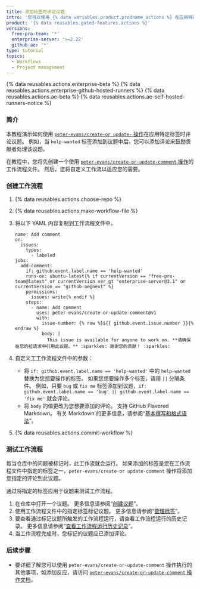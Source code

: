```yaml
---
title: 添加标签时评论议题
intro: '您可以使用 {% data variables.product.prodname_actions %} 在应用特定标签时自动评论议题。'
product: '{% data reusables.gated-features.actions %}'
versions:
  free-pro-team: '*'
  enterprise-server: '>=2.22'
  github-ae: '*'
type: tutorial
topics:
  - Workflows
  - Project management
---
```


{% data reusables.actions.enterprise-beta %}
{% data reusables.actions.enterprise-github-hosted-runners %}
{% data reusables.actions.ae-beta %}
{% data reusables.actions.ae-self-hosted-runners-notice %}

### 简介

本教程演示如何使用 [`peter-evans/create-or update-` 操作](https://github.com/marketplace/actions/create-or-update-comment)在应用特定标签时评论议题。 例如，当 `help-wanted` 标签添加到议题中后，您可以添加评论来鼓励贡献者处理该议题。

在教程中，您将先创建一个使用 [`peter-evans/create-or-update-comment` 操作](https://github.com/marketplace/actions/create-or-update-comment)的工作流程文件。 然后，您将自定义工作流以适应您的需要。

### 创建工作流程

1. {% data reusables.actions.choose-repo %}
2. {% data reusables.actions.make-workflow-file %}
3. 将以下 YAML 内容复制到工作流程文件中。

    ```yaml{:copy}
    name: Add comment
    on:
      issues:
        types:
          - labeled
    jobs:
      add-comment:
        if: github.event.label.name == 'help-wanted'
        runs-on: ubuntu-latest{% if currentVersion == "free-pro-team@latest" or currentVersion ver_gt "enterprise-server@3.1" or currentVersion == "github-ae@next" %}
        permissions:
          issues: write{% endif %}
        steps:
          - name: Add comment
            uses: peter-evans/create-or-update-comment@v1
            with:
              issue-number: {% raw %}${{ github.event.issue.number }}{% endraw %}
              body: |
                This issue is available for anyone to work on. **请确保在您的拉请求中引用此议题。** :sparkles: 谢谢您的贡献！ :sparkles:
    ```

4. 自定义工工作流程文件中的参数：
   - 将 `if: github.event.label.name == 'help-wanted'` 中的 `help-wanted` 替换为您想要操作的标签。 如果您想要操作多个标签，请用 `||` 分隔条件。 例如，只要 `bug` 或 `fix me` 标签添加到议题，`if: github.event.label.name == 'bug' || github.event.label.name == 'fix me'` 就会评论。
   - 将 `body` 的值更改为您想要添加的评论。 支持 GitHub Flavored Markdown。 有关 Markdown 的更多信息，请参阅“[基本撰写和格式语法](/github/writing-on-github/basic-writing-and-formatting-syntax)”。
5. {% data reusables.actions.commit-workflow %}

### 测试工作流程

每当仓库中的问题被标记时，此工作流就会运行。 如果添加的标签是您在工作流程文件中指定的标签之一，`peter-evans/create-or update-comment` 操作将添加您指定的评论到此议题。

通过将指定的标签应用于议题来测试工作流程。

1. 在仓库中打开一个议题。 更多信息请参阅“[创建议题](/github/managing-your-work-on-github/creating-an-issue)”。
2. 使用工作流程文件中的指定标签标记议题。 更多信息请参阅“[管理标签](/github/managing-your-work-on-github/managing-labels#applying-labels-to-issues-and-pull-requests)”。
3. 要查看通过标记议题所触发的工作流程运行，请查看工作流程运行的历史记录。 更多信息请参阅“[查看工作流程运行历史记录](/actions/managing-workflow-runs/viewing-workflow-run-history)”。
4. 当工作流程完成时，您标记的议题应已添加评论。

### 后续步骤

- 要详细了解您可以使用 `peter-evans/create-or-update-comment` 操作执行的其他事项，如添加反应，请访问 [`peter-evans/create-or-update-comment` 操作文档](https://github.com/marketplace/actions/create-or-update-comment)。

